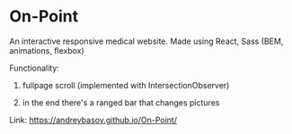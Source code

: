 # On-Point

An interactive responsive medical website. Made using React, Sass (BEM, animations, flexbox)

Functionality: 

1. fullpage scroll (implemented with IntersectionObserver)

2. in the end there's a ranged bar that changes pictures

Link: https://andreybasov.github.io/On-Point/
